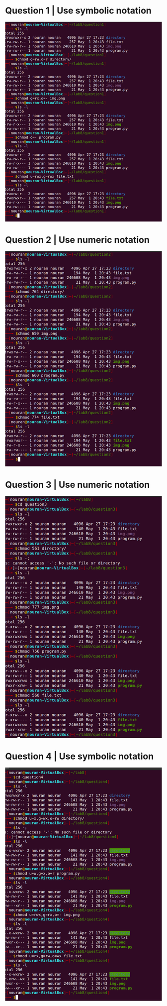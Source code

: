 # Question 1 | Use symbolic notation
![question](../labs/q1.png)
# Question 2 | Use numeric notation
![question](../labs/q2.png)
# Question 3 | Use numeric notation
![question](../labs/q3.png)
# Question 4 | Use symbolic notation
![question](../labs/q4.png)
